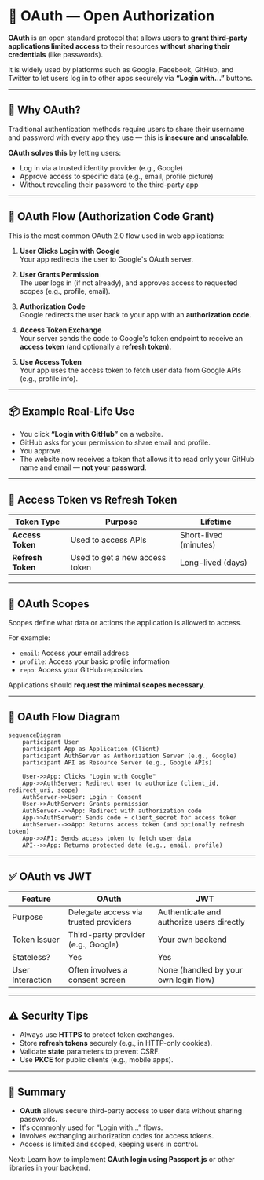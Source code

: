 # 🔑 OAuth — Open Authorization

**OAuth** is an open standard protocol that allows users to **grant third-party applications limited access** to their resources **without sharing their credentials** (like passwords).

It is widely used by platforms such as Google, Facebook, GitHub, and Twitter to let users log in to other apps securely via **“Login with…”** buttons.

---

## 🧠 Why OAuth?

Traditional authentication methods require users to share their username and password with every app they use — this is **insecure and unscalable**.

**OAuth solves this** by letting users:

- Log in via a trusted identity provider (e.g., Google)
- Approve access to specific data (e.g., email, profile picture)
- Without revealing their password to the third-party app

---

## 🔄 OAuth Flow (Authorization Code Grant)

This is the most common OAuth 2.0 flow used in web applications:

1. **User Clicks Login with Google**  
   Your app redirects the user to Google's OAuth server.

2. **User Grants Permission**  
   The user logs in (if not already), and approves access to requested scopes (e.g., profile, email).

3. **Authorization Code**  
   Google redirects the user back to your app with an **authorization code**.

4. **Access Token Exchange**  
   Your server sends the code to Google's token endpoint to receive an **access token** (and optionally a **refresh token**).

5. **Use Access Token**  
   Your app uses the access token to fetch user data from Google APIs (e.g., profile info).

---

## 📦 Example Real-Life Use

- You click **“Login with GitHub”** on a website.
- GitHub asks for your permission to share email and profile.
- You approve.
- The website now receives a token that allows it to read only your GitHub name and email — **not your password**.

---

## 🧪 Access Token vs Refresh Token

| Token Type        | Purpose                        | Lifetime              |
| ----------------- | ------------------------------ | --------------------- |
| **Access Token**  | Used to access APIs            | Short-lived (minutes) |
| **Refresh Token** | Used to get a new access token | Long-lived (days)     |

---

## 🔐 OAuth Scopes

Scopes define what data or actions the application is allowed to access.

For example:

- `email`: Access your email address
- `profile`: Access your basic profile information
- `repo`: Access your GitHub repositories

Applications should **request the minimal scopes necessary**.

---

## 🧩 OAuth Flow Diagram

```mermaid
sequenceDiagram
    participant User
    participant App as Application (Client)
    participant AuthServer as Authorization Server (e.g., Google)
    participant API as Resource Server (e.g., Google APIs)

    User->>App: Clicks "Login with Google"
    App->>AuthServer: Redirect user to authorize (client_id, redirect_uri, scope)
    AuthServer->>User: Login + Consent
    User->>AuthServer: Grants permission
    AuthServer-->>App: Redirect with authorization code
    App->>AuthServer: Sends code + client_secret for access token
    AuthServer-->>App: Returns access token (and optionally refresh token)
    App->>API: Sends access token to fetch user data
    API-->>App: Returns protected data (e.g., email, profile)
```

---

## ✅ OAuth vs JWT

| Feature          | OAuth                                 | JWT                                       |
| ---------------- | ------------------------------------- | ----------------------------------------- |
| Purpose          | Delegate access via trusted providers | Authenticate and authorize users directly |
| Token Issuer     | Third-party provider (e.g., Google)   | Your own backend                          |
| Stateless?       | Yes                                   | Yes                                       |
| User Interaction | Often involves a consent screen       | None (handled by your own login flow)     |

---

## ⚠️ Security Tips

- Always use **HTTPS** to protect token exchanges.
- Store **refresh tokens** securely (e.g., in HTTP-only cookies).
- Validate **state** parameters to prevent CSRF.
- Use **PKCE** for public clients (e.g., mobile apps).

---

## 🧠 Summary

- **OAuth** allows secure third-party access to user data without sharing passwords.
- It's commonly used for “Login with…” flows.
- Involves exchanging authorization codes for access tokens.
- Access is limited and scoped, keeping users in control.

Next: Learn how to implement **OAuth login using Passport.js** or other libraries in your backend.
